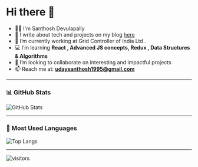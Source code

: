 # Hi there 👋

- 🙋‍♂️ I'm Santhosh Devulapally  
- 📝 I write about tech and projects on my blog [here](https://santhoshd-blog.vercel.app/)  
- 💼 I’m currently working at Grid Controller of India Ltd .
- 💻 I’m learning **React , Advanced JS concepts, Redux , Data Structures & Algorithms**  
- 🤝 I’m looking to collaborate on interesting and impactful projects  
- 📫 Reach me at: **udaysanthosh1995@gmail.com**  
  
---

### 📊 GitHub Stats  
![GitHub Stats](https://github-readme-stats.vercel.app/api?username=Santhoshdevulapallay&show_icons=true&theme=radical)  

---

### 🚀 Most Used Languages  
![Top Langs](https://github-readme-stats.vercel.app/api/top-langs/?username=Santhoshdevulapallay&layout=compact&theme=radical)  

---

![visitors](https://visitor-badge.laobi.icu/badge?page_id=YourGitHubUsername.Santhoshdevulapallay)
